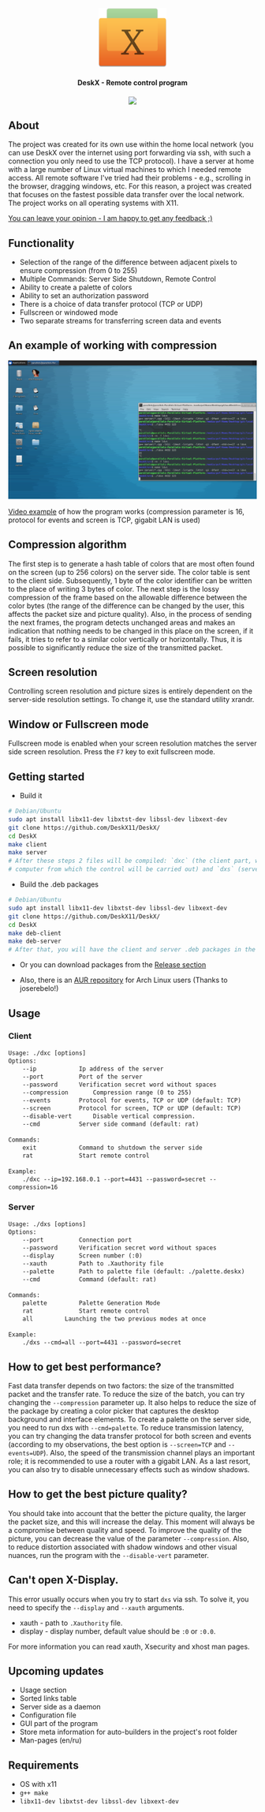<p align="center"><img height="120px" src="./info/logo.png"></p>
<h4 align="center">DeskX - Remote control program</h4>
<p align="center"><a align="center" href="https://github.com/DeskX11/DeskX/actions/workflows/build.yml"><img align="center" src="https://github.com/DeskX11/DeskX/actions/workflows/build.yml/badge.svg"></a></p>

## About

The project was created for its own use within the home local network (you can use DeskX over the internet using port forwarding via ssh, with such a connection you only need to use the TCP protocol). I have a server at home with a large number of Linux virtual machines to which I needed remote access. All remote software I've tried had their problems - e.g., scrolling in the browser, dragging windows, etc. For this reason, a project was created that focuses on the fastest possible data transfer over the local network. The project works on all operating systems with X11.

[You can leave your opinion - I am happy to get any feedback ;)](https://github.com/DeskX11/DeskX/discussions/4)

## Functionality

* Selection of the range of the difference between adjacent pixels to ensure compression (from 0 to 255)
* Multiple Commands: Server Side Shutdown, Remote Control
* Ability to create a palette of colors
* Ability to set an authorization password
* There is a choice of data transfer protocol (TCP or UDP)
* Fullscreen or windowed mode
* Two separate streams for transferring screen data and events

## An example of working with compression

<p align="center"><img src="./info/example.png"></p>
<a href="https://youtu.be/pDRSAVssPek">Video example<a> of how the program works (compression parameter is 16, protocol for events and screen is TCP, gigabit LAN is used)

## Compression algorithm

The first step is to generate a hash table of colors that are most often found on the screen (up to 256 colors) on the server side. The color table is sent to the client side. Subsequently, 1 byte of the color identifier can be written to the place of writing 3 bytes of color. The next step is the lossy compression of the frame based on the allowable difference between the color bytes (the range of the difference can be changed by the user, this affects the packet size and picture quality). Also, in the process of sending the next frames, the program detects unchanged areas and makes an indication that nothing needs to be changed in this place on the screen, if it fails, it tries to refer to a similar color vertically or horizontally. Thus, it is possible to significantly reduce the size of the transmitted packet.

## Screen resolution

Controlling screen resolution and picture sizes is entirely dependent on the server-side resolution settings. To change it, use the standard utility xrandr.

## Window or Fullscreen mode

Fullscreen mode is enabled when your screen resolution matches the server side screen resolution. Press the `F7` key to exit fullscreen mode.

## Getting started
* Build it
```bash
# Debian/Ubuntu
sudo apt install libx11-dev libxtst-dev libssl-dev libxext-dev
git clone https://github.com/DeskX11/DeskX/
cd DeskX
make client
make server
# After these steps 2 files will be compiled: `dxc` (the client part, which must be launched on the
# computer from which the control will be carried out) and `dxs` (server part for a managed computer).
```

* Build the .deb packages
```bash
# Debian/Ubuntu
sudo apt install libx11-dev libxtst-dev libssl-dev libxext-dev
git clone https://github.com/DeskX11/DeskX/
cd DeskX
make deb-client
make deb-server
# After that, you will have the client and server .deb packages in the project's root folder.
```

* Or you can download packages from the <a href="https://github.com/DeskX11/DeskX/releases">Release section</a>

* Also, there is an <a href="https://aur.archlinux.org/packages/deskx-git/">AUR repository</a> for Arch Linux users (Thanks to joserebelo!)

## Usage
### Client
```
Usage: ./dxс [options]
Options:
	--ip			Ip address of the server
	--port			Port of the server
	--password		Verification secret word without spaces
	--compression		Compression range (0 to 255)
	--events		Protocol for events, TCP or UDP (default: TCP)
	--screen		Protocol for screen, TCP or UDP (default: TCP)
	--disable-vert		Disable vertical compression.
	--cmd			Server side command (default: rat)

Commands:
	exit			Command to shutdown the server side
	rat 			Start remote control

Example:
	./dxс --ip=192.168.0.1 --port=4431 --password=secret --compression=16
```
### Server
```
Usage: ./dxs [options]
Options:
	--port			Connection port
	--password		Verification secret word without spaces
	--display		Screen number (:0)
	--xauth			Path to .Xauthority file
	--palette		Path to palette file (default: ./palette.deskx)
	--cmd			Command (default: rat)

Commands:
	palette			Palette Generation Mode
	rat 			Start remote control
	all			Launching the two previous modes at once

Example:
	./dxs --cmd=all --port=4431 --password=secret
```

## How to get best performance?

Fast data transfer depends on two factors: the size of the transmitted packet and the transfer rate. To reduce the size of the batch, you can try changing the `--compression` parameter up. It also helps to reduce the size of the package by creating a color picker that captures the desktop background and interface elements. To create a palette on the server side, you need to run dxs with `--cmd=palette`. To reduce transmission latency, you can try changing the data transfer protocol for both screen and events (according to my observations, the best option is `--screen=TCP` and `--events=UDP`). Also, the speed of the transmission channel plays an important role; it is recommended to use a router with a gigabit LAN. As a last resort, you can also try to disable unnecessary effects such as window shadows.

## How to get the best picture quality?

You should take into account that the better the picture quality, the larger the packet size, and this will increase the delay. This moment will always be a compromise between quality and speed. To improve the quality of the picture, you can decrease the value of the parameter `--compression`. Also, to reduce distortion associated with shadow windows and other visual nuances, run the program with the `--disable-vert` parameter.

## Can't open X-Display.

This error usually occurs when you try to start `dxs` via ssh. To solve it, you need to specify the `--display` and `--xauth` arguments.
* xauth - path to `.Xauthority` file.
* display - display number, default value should be `:0` or `:0.0`.

For more information you can read xauth, Xsecurity and xhost man pages.

## Upcoming updates

* Usage section
* Sorted links table
* Server side as a daemon
* Configuration file
* GUI part of the program
* Store meta information for auto-builders in the project's root folder
* Man-pages (en/ru)

## Requirements

* OS with x11
* `g++ make`
* `libx11-dev libxtst-dev libssl-dev libxext-dev`
